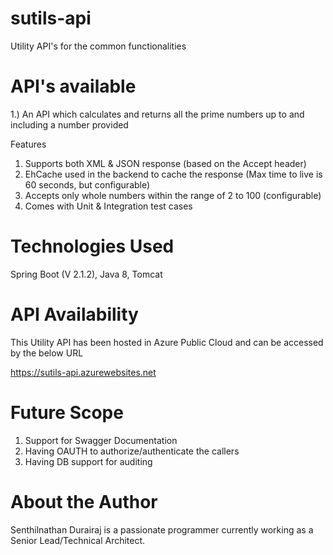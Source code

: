 # sutils-api
Utility API's for the common functionalities

# API's available
   1.) An API which calculates and returns all the prime numbers up to and including a number provided

Features
   1. Supports both XML & JSON response (based on the Accept header)
   2. EhCache used in the backend to cache the response (Max time to live is 60 seconds, but configurable)
   3. Accepts only whole numbers within the range of 2 to 100 (configurable)
   4. Comes with Unit & Integration test cases

# Technologies Used

Spring Boot (V 2.1.2),
Java 8,
Tomcat

# API Availability

This Utility API has been hosted in Azure Public Cloud and can be accessed by the below URL

https://sutils-api.azurewebsites.net


# Future Scope

1. Support for Swagger Documentation
2. Having OAUTH to authorize/authenticate the callers
3. Having DB support for auditing 


# About the Author

Senthilnathan Durairaj is a passionate programmer currently working as a Senior Lead/Technical Architect.






